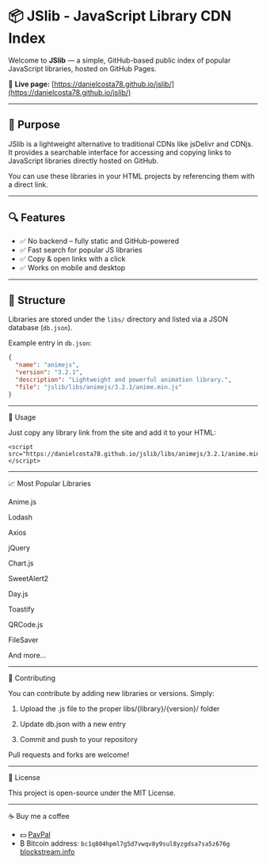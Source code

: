 # 📦 JSlib - JavaScript Library CDN Index

Welcome to **JSlib** — a simple, GitHub-based public index of popular JavaScript libraries, hosted on GitHub Pages.

🔗 **Live page:** [https://danielcosta78.github.io/jslib/](https://danielcosta78.github.io/jslib/)

---

## 🚀 Purpose

JSlib is a lightweight alternative to traditional CDNs like jsDelivr and CDNjs. It provides a searchable interface for accessing and copying links to JavaScript libraries directly hosted on GitHub.

You can use these libraries in your HTML projects by referencing them with a direct link.

---

## 🔍 Features

- ✅ No backend – fully static and GitHub-powered  
- ✅ Fast search for popular JS libraries  
- ✅ Copy & open links with a click  
- ✅ Works on mobile and desktop

---

## 📂 Structure

Libraries are stored under the `libs/` directory and listed via a JSON database (`db.json`).

Example entry in `db.json`:
```json
{
  "name": "animejs",
  "version": "3.2.1",
  "description": "Lightweight and powerful animation library.",
  "file": "jslib/libs/animejs/3.2.1/anime.min.js"
}
```


---

🧩 Usage

Just copy any library link from the site and add it to your HTML:

```
<script src="https://danielcosta78.github.io/jslib/libs/animejs/3.2.1/anime.min.js"></script>
```

---

📈 Most Popular Libraries

Anime.js

Lodash

Axios

jQuery

Chart.js

SweetAlert2

Day.js

Toastify

QRCode.js

FileSaver

And more...

---

🤝 Contributing

You can contribute by adding new libraries or versions. Simply:

1. Upload the .js file to the proper libs/{library}/{version}/ folder


2. Update db.json with a new entry


3. Commit and push to your repository



Pull requests and forks are welcome!


---

📜 License

This project is open-source under the MIT License.

---

☕️ Buy me a coffee

- 💵 [PayPal](https://www.paypal.com/donate/?hosted_button_id=N8A6EWXCNPB78)
- ₿ Bitcoin address: `bc1q804hpml7g5d7vwqv8y9sul8yzgdsa7sa5z676g`
[blockstream.info](https://blockstream.info/address/bc1q804hpml7g5d7vwqv8y9sul8yzgdsa7sa5z676g)
